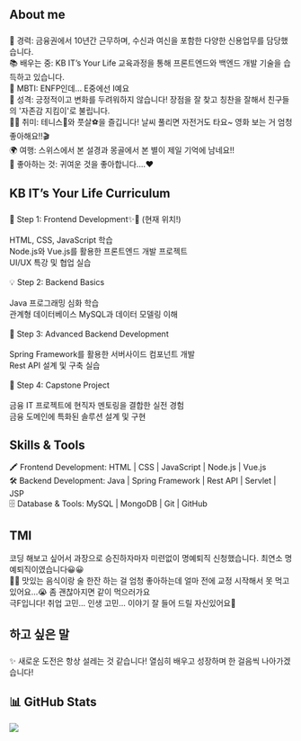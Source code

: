 <h2 align="left">About me</h2>

###

<p align="left">💼 경력: 금융권에서 10년간 근무하며, 수신과 여신을 포함한 다양한 신용업무를 담당했습니다.<br>📚 배우는 중: KB IT’s Your Life 교육과정을 통해 프론트엔드와 백엔드 개발 기술을 습득하고 있습니다.<br>📸 MBTI: ENFP인데... E중에선 I예요<br>🌟 성격: 긍정적이고 변화를 두려워하지 않습니다! 장점을 잘 찾고 칭찬을 잘해서 친구들의 '자존감 지킴이'로 불립니다.<br>🚴‍♂️ 취미: 테니스🎾와 풋살⚽을 즐깁니다! 날씨 풀리면 자전거도 타요~ 영화 보는 거 엄청 좋아해요!!🎬 <br>🌍 여행: 스위스에서 본 설경과 몽골에서 본 별이 제일 기억에 남네요!! <br>🐻 좋아하는 것: 귀여운 것을 좋아합니다....❤️<br></p>

###

<h2 align="left">KB IT’s Your Life Curriculum</h2>

###

<p align="left">📖 Step 1: Frontend Development✨💪 (현재 위치!)<br><br>HTML, CSS, JavaScript 학습 <br>Node.js와 Vue.js를 활용한 프론트엔드 개발 프로젝트<br>UI/UX 특강 및 협업 실습<br><br>💡 Step 2: Backend Basics<br><br>Java 프로그래밍 심화 학습 <br>관계형 데이터베이스 MySQL과 데이터 모델링 이해<br><br>🚀 Step 3: Advanced Backend Development<br><br>Spring Framework를 활용한 서버사이드 컴포넌트 개발<br>Rest API 설계 및 구축 실습<br><br>🌟 Step 4: Capstone Project<br><br>금융 IT 프로젝트에 현직자 멘토링을 결합한 실전 경험<br>금융 도메인에 특화된 솔루션 설계 및 구현</p>

###

<h2 align="left">Skills & Tools</h2>
<p align="left">🖍️ Frontend Development: HTML | CSS | JavaScript | Node.js | Vue.js<br>🛠️ Backend Development: Java | Spring Framework | Rest API | Servlet | JSP<br>🗄️ Database & Tools: MySQL | MongoDB | Git | GitHub</p>

###

<h2 align="left">TMI</h2>
<p align="left">코딩 해보고 싶어서 과장으로 승진하자마자 미련없이 명예퇴직 신청했습니다. 최연소 명예퇴직이였습니다😀😀<br> 🍻🍖 맛있는 음식이랑 술 한잔 하는 걸 엄청 좋아하는데 얼마 전에 교정 시작해서 못 먹고 있어요...😭 좀 괜찮아지면 같이 먹으러가요<br> 극F입니다! 취업 고민... 인생 고민... 이야기 잘 들어 드릴 자신있어요🌻 </p>

###

<h2 align="left">하고 싶은 말</h2>

###

<p align="left">✨ 새로운 도전은 항상 설레는 것 같습니다! 열심히 배우고 성장하며 한 걸음씩 나아가겠습니다! </p>

###

## <h2> 📊 GitHub Stats </h2>

![](https://github-readme-stats.vercel.app/api?username=HyeEmpathyDev&theme=default&hide_border=false&include_all_commits=true&count_private=true)

###

